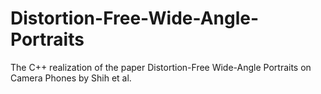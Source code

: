# Distortion-Free-Wide-Angle-Portraits
The C++ realization of the paper Distortion-Free Wide-Angle Portraits on Camera Phones by Shih et al.  
